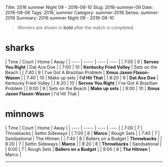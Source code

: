 Title: 2016 summer Night 09 - 2016-08-10
Slug: 2016-summer-09
Date: 2016-08-06
Tags: 2016, summer
Category: summer-2016
Series: summer-2016
Summary: 2016 summer Night 09 - 2016-08-10

> Winners are shown in **bold** after the match is completed.

sharks
=====
| Time | Court | Home | Away |
| ---- | ----- | ---- | ---- | <!-- begin table -->
| 7:00 | 9 | **Serves You Right** | Dat Ace Doe |
| 7:00 | 10 | **Kentucky Fried Volley** | Sets on the Beach |
| 7:40 | 9 | I've Got A Brazilian Problem | **Xmus Jaxon Flaxon-Waxon** |
| 7:40 | 10 | Make up sets | **I'd Hit That** |
| 8:20 | 9 | **Dat Ace Doe** | Kentucky Fried Volley |
| 8:20 | 10 | **Serves You Right** | I've Got A Brazilian Problem |
| 9:00 | 9 | Sets on the Beach | **Make up sets** |
| 9:00 | 10 | **Xmus Jaxon Flaxon-Waxon** | I'd Hit That |

<!-- end table -->
minnows
=====
| Time | Court | Home | Away |
| ---- | ----- | ---- | ---- | <!-- begin table -->
| 7:00 | 7 | Throwbacks | Settin Sideways |
| 7:00 | 8 | **Marco** | Rough Sets |
| 7:40 | 7 | Sandsational | The Hitmen |
| 7:40 | 8 | Ballers on a Budget | **Throwbacks** |
| 8:20 | 7 | Settin Sideways | **Marco** |
| 8:20 | 8 | **Throwbacks** | Sandsational |
| 9:00 | 7 | Rough Sets | **Ballers on a Budget** |
| 9:00 | 8 | **The Hitmen** | Marco |

<!-- end table -->



---
